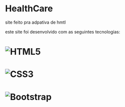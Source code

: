 # HealthCare

site feito pra adpativa de hmtl

este site foi desenvolvido com as seguintes tecnologias: 

# ![HTML5](https://img.shields.io/static/v1?style=for-the-badge&message=HTML5&color=E34F26&logo=HTML5&logoColor=FFFFFF&label=)


# ![CSS3](https://img.shields.io/static/v1?style=for-the-badge&message=CSS3&color=1572B6&logo=CSS3&logoColor=FFFFFF&label=)

# ![Bootstrap](https://img.shields.io/static/v1?style=for-the-badge&message=Bootstrap&color=7952B3&logo=Bootstrap&logoColor=FFFFFF&label=)

